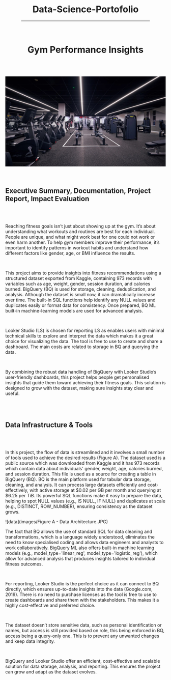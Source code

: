 <div align="center">
    <h1>Data-Science-Portofolio</h1>
</div>
<hr style="width: 80%; margin: auto;">
<br>
<br>
<div align="center">
     <h1>Gym Performance Insights</h1>
    <br><br>
</div>

![data](images/gym2.jpg)

<br>
<h2>Executive Summary, Documentation, Project Report, Impact Evaluation</h2>  
<br>
<br>
<p>Reaching fitness goals isn’t just about showing up at the gym. It’s about understanding what workouts and routines are best for each individual. People are unique, and what might work best for one could not work or even harm another. To help gym members improve their performance, it’s important to identify patterns in workout habits and understand how different factors like gender, age, or BMI influence the results. 
</p><br>
<p>This project aims to provide insights into fitness recommendations using a structured dataset exported from Kaggle, containing 973 records with variables such as age, weight, gender, session duration, and calories burned. BigQuery (BQ) is used for storage, cleaning, deduplication, and analysis. Although the dataset is small now, it can dramatically increase over time. The built-in SQL functions help identify any NULL values and duplicates easily or format data for consistency.  Once prepared, BQ ML built-in machine-learning models are used for advanced analysis.
</p><br>
<p>Looker Studio (LS) is chosen for reporting LS as enables users with minimal technical skills to explore and interpret the data which makes it a great choice for visualizing the data. The tool is free to use to create and share a dashboard. The main costs are related to storage in BQ and querying the data.
</p><br>
<p>By combining the robust data handling of BigQuery with Looker Studio’s user-friendly dashboards, this project helps people get personalised insights that guide them toward achieving their fitness goals. This solution is designed to grow with the dataset, making sure insights stay clear and useful.
</p>
<br><br>
<h2>Data Infrastructure & Tools</h2> 
<br><br>
<p>In this project, the flow of data is streamlined and it involves a small number of tools used to achieve the desired results (Figure A). The dataset used is a public source which was downloaded from Kaggle and it has 973 records which contain data about individuals' gender,  weight, age, calories burned, and session duration. This file is used as a source for creating a table in BigQuery (BQ). BQ is the main platform used for tabular data storage, cleaning, and analysis. It can process large datasets efficiently and cost-effectively, with active storage at $0.02 per GB per month and querying at $6.25 per TiB. Its powerful SQL functions make it easy to prepare the data, helping to spot NULL values  (e.g., IS NULL, IF NULL) and duplicates at scale (e.g., DISTINCT, ROW_NUMBER), ensuring consistency as the dataset grows.</p>
![data](images/Figure A - Data Architecture.JPG)
<br>
<p>The fact that BQ allows the use of standard SQL for data cleaning and transformations, which is a language widely understood, eliminates the need to know specialised coding and allows data engineers and analysts to work collaboratively. BigQuery ML also offers built-in machine learning models (e.g., model_type='linear_reg', model_type='logistic_reg'), which allow for advanced analysis that produces insights tailored to individual fitness outcomes.</p>
<br>
 <p>For reporting, Looker Studio is the perfect choice as it can connect to BQ directly, which ensures up-to-date insights into the data (Google.com, 2019). There is no need to purchase licenses as the tool is free to use to create dashboards and share them with the stakeholders. This makes it a highly cost-effective and preferred choice.</p>
<br>
<p>The dataset doesn’t store sensitive data, such as personal identification or names, but access is still provided based on role, this being enforced in BQ, access being a query-only one. This is to prevent any unwanted changes and keep data integrity.</p>
<br>
<p>BigQuery and Looker Studio offer an efficient, cost-effective and scalable solution for data storage, analysis, and reporting. This ensures the project can grow and adapt as the dataset evolves.</p>
<br>

